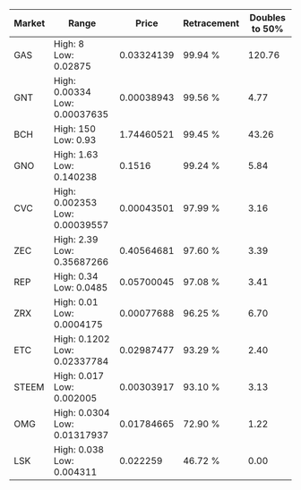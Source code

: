 | Market | Range | Price| Retracement | Doubles to 50% |
| --- | --- | --- | --- | --- |
| GAS | High: 8<br />Low: 0.02875 | 0.03324139 | 99.94 % | 120.76 |
| GNT | High: 0.00334<br />Low: 0.00037635 | 0.00038943 | 99.56 % | 4.77 |
| BCH | High: 150<br />Low: 0.93 | 1.74460521 | 99.45 % | 43.26 |
| GNO | High: 1.63<br />Low: 0.140238 | 0.1516 | 99.24 % | 5.84 |
| CVC | High: 0.002353<br />Low: 0.00039557 | 0.00043501 | 97.99 % | 3.16 |
| ZEC | High: 2.39<br />Low: 0.35687266 | 0.40564681 | 97.60 % | 3.39 |
| REP | High: 0.34<br />Low: 0.0485 | 0.05700045 | 97.08 % | 3.41 |
| ZRX | High: 0.01<br />Low: 0.0004175 | 0.00077688 | 96.25 % | 6.70 |
| ETC | High: 0.1202<br />Low: 0.02337784 | 0.02987477 | 93.29 % | 2.40 |
| STEEM | High: 0.017<br />Low: 0.002005 | 0.00303917 | 93.10 % | 3.13 |
| OMG | High: 0.0304<br />Low: 0.01317937 | 0.01784665 | 72.90 % | 1.22 |
| LSK | High: 0.038<br />Low: 0.004311 | 0.022259 | 46.72 % | 0.00 |
